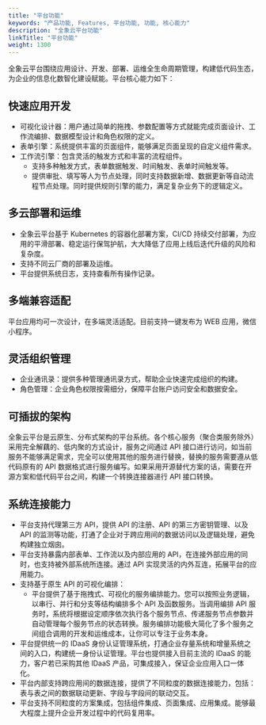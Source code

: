 ```yaml
---
title: "平台功能"
keywords: "产品功能, Features, 平台功能, 功能, 核心能力"
description: "全象云平台功能"
linkTitle: "平台功能"
weight: 1300
---
```


全象云平台围绕应用设计、开发、部署、运维全生命周期管理，构建低代码生态，为企业的信息化数智化建设赋能。平台核心能力如下：

## 快速应用开发

- 可视化设计器：用户通过简单的拖拽、参数配置等方式就能完成页面设计、工作流编排、数据模型设计和角色权限的定义。
- 表单引擎：系统提供丰富的页面组件，能够满足页面呈现的自定义组件需求。
- 工作流引擎：包含灵活的触发方式和丰富的流程组件。
  - 支持多种触发方式，表单数据触发、时间触发、表单时间触发等。
  - 提供审批、填写等人为节点处理，同时支持数据新增、数据更新等自动流程节点处理。同时提供规则引擎的能力，满足复杂业务下的逻辑定义。

## 多云部署和运维

- 全象云平台基于 Kubernetes 的容器化部署方案，CI/CD 持续交付部署，为应用的平滑部署、稳定运行保驾护航，大大降低了应用上线后迭代升级的风险和复杂度。
- 支持不同云厂商的部署及运维。
- 平台提供系统日志，支持查看所有操作记录。

## 多端兼容适配

平台应用均可一次设计，在多端灵活适配。目前支持一键发布为 WEB 应用，微信小程序。

## 灵活组织管理

- 企业通讯录：提供多种管理通讯录方式，帮助企业快速完成组织的构建。
- 角色管理：企业角色权限按需细分，保障平台账户访问安全和数据安全。



## 可插拔的架构

全象云平台是云原生、分布式架构的平台系统。各个核心服务（聚合类服务除外）采用完全解藕的、低内聚的方式设计，服务之间通过 API 接口进行访问，如当前服务不能够满足需求，完全可以使用其他的服务进行替换，替换的服务需要遵从低代码原有的 API 数据格式进行服务编写。如果采用开源替代方案的话，需要在开源方案和低代码平台之间，构建一个转换连接器进行 API 接口转换。

## 系统连接能力

- 平台支持代理第三方 API，提供 API 的注册、API 的第三方密钥管理、以及 API 的监测等功能，打通了企业对于跨应用间的数据访问以及逻辑处理，避免构建独立烟囱。
- 平台支持暴露内部表单、工作流以及内部应用的 API，在连接外部应用的同时，也支持被外部系统所连接。通过 API 实现灵活的内外互连，拓展平台的应用能力。
- 支持基于原生 API 的可视化编排：
  - 平台提供了基于拖拽式、可视化的服务编排能力。您可以按照业务逻辑，以串行、并行和分支等结构编排多个 API 及函数服务。当调用编排 API 服务时，系统将根据设定顺序依次执行各个服务节点、传递服务节点参数并自动管理每个服务节点的状态转换。服务编排功能极大简化了多个服务之间组合调用的开发和运维成本，让你可以专注于业务本身。
- 平台提供统一的 IDaaS 身份认证管理系统，打通企业存量系统和增量系统之间的入口，构建统一身份认证管理。平台也提供接入目前主流的 IDaaS 的能力，客户若已采购其他 IDaaS 产品，可集成接入，保证企业应用入口一体化。
- 平台内部支持跨应用间的数据连接，提供了不同粒度的数据连接能力，包括：表与表之间的数据联动更新、字段与字段间的联动交互。
- 平台支持不同粒度的方案集成，包括组件集成、页面集成、应用集成。能够最大程度上提升企业开发过程中的代码复用率。
